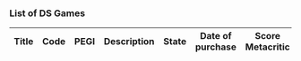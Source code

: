 ### List of DS Games


| Title | Code | PEGI | Description |  State | Date of purchase | Score Metacritic | 
| --- | --- | --- | --- | --- | --- | --- |
